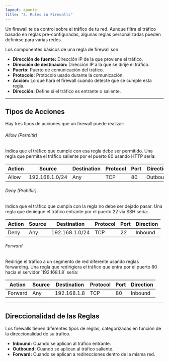 ```yaml
---
layout: apunte
title: "3. Rules in Firewalls"
---
```


Un firewall te da control sobre el tráfico de tu red. Aunque filtra el tráfico basado en reglas pre-configuradas, algunas reglas personalizadas pueden definirse para varias redes.

Los componentes básicos de una regla de firewall son:

- **Dirección de fuente:** Dirección IP de la que proviene el tráfico.
- **Dirección de destinación:** Dirección IP a la que se dirije el tráfico.
- **Puerto:** Puerto de comunicación del tráfico.
- **Protocolo:** Protocolo usado durante la comunicación.
- **Acción:** Lo que hará el firewall cuando detecte que se cumple esta regla.
- **Dirección:** Define si el tráfico es entrante o saliente.

-----------------------------
<h2>Tipos de Acciones</h2>
Hay tres tipos de acciones que un firewall puede realizar:

<h6>Allow (Permitir)</h6>
Indica que el tráfico que cumple con esa regla debe ser permitido. Una regla que permita el tráfico saliente por el puerto 80 usando HTTP sería:

| Action | Source         | Destination | Protocol | Port | Direction |
| ------ | -------------- | ----------- | -------- | ---- | --------- |
| Allow  | 192.168.1.0/24 | Any         | TCP      | 80   | Outbound  |

<h6>Deny (Prohibir)</h6>
Indica que el tráfico que cumpla con la regla no debe ser dejado pasar. Una regla que deniegue el tráfico entrante por el puerto 22 vía SSH sería:

| Action | Source | Destination    | Protocol | Port | Direction |
| ------ | ------ | -------------- | -------- | ---- | --------- |
| Deny   | Any    | 192.168.1.0/24 | TCP      | 22   | Inbound   |

<h6>Forward</h6>
Redirige el tráfico a un segmento de red diferente usando reglas forwarding. Una regla que redirigiera el tráfico que entra por el puerto 80 hacia el servidor `192.168.1.8` sería:

| Action  | Source | Destination | Protocol | Port | Direction |
| ------- | ------ | ----------- | -------- | ---- | --------- |
| Forward | Any    | 192.168.1.8 | TCP      | 80   | Inbound   |

--------------------------------
<h2>Direccionalidad de las Reglas</h2>
Los firewalls tienen diferentes tipos de reglas, categorizadas en función de la direccionalidad de su tráfico.

- **Inbound:** Cuando se aplican al tráfico entrante.
- **Outbound:** Cuando se aplican al tráfico saliente.
- **Forward:** Cuando se aplican a redirecciones dentro de la misma red.